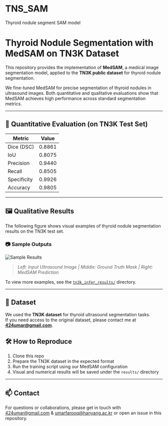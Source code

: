 # TNS_SAM
Thyroid nodule segment SAM model
# Thyroid Nodule Segmentation with MedSAM on TN3K Dataset

This repository provides the implementation of **MedSAM**, a medical image segmentation model, applied to the **TN3K public dataset** for thyroid nodule segmentation.

We fine-tuned MedSAM for precise segmentation of thyroid nodules in ultrasound images. Both quantitative and qualitative evaluations show that MedSAM achieves high performance across standard segmentation metrics.

---

## 🧪 Quantitative Evaluation (on TN3K Test Set)

| Metric        | Value  |
|---------------|--------|
| Dice (DSC)    | 0.8861 |
| IoU           | 0.8075 |
| Precision     | 0.9440 |
| Recall        | 0.8505 |
| Specificity   | 0.9926 |
| Accuracy      | 0.9805 |

---

## 🖼️ Qualitative Results

The following figure shows visual examples of thyroid nodule segmentation results on the TN3K test set.

### 📷 Sample Outputs

![Sample Results](/sample_visual_results.png)

> *Left: Input Ultrasound Image | Middle: Ground Truth Mask | Right: MedSAM Prediction*

To view more examples, see the [`tn3k_infer_results/`](results/) directory.

---

## 📂 Dataset

We used the **TN3K dataset** for thyroid ultrasound segmentation tasks.  
If you need access to the original dataset, please contact me at **424umar@gmail.com**.


## 🛠️ How to Reproduce

1. Clone this repo  
2. Prepare the TN3K dataset in the expected format  
3. Run the training script using our MedSAM configuration  
4. Visual and numerical results will be saved under the `results/` directory

---

## 📫 Contact

For questions or collaborations, please get in touch with 424umar@gmail.com & umarfarooq@hanyang.ac.kr or open an issue in this repository.
